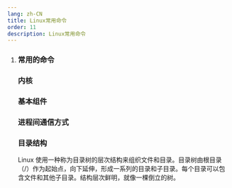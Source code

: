 ```yaml
---
lang: zh-CN
title: Linux常用命令
order: 11
description: Linux常用命令
---
```




1. ### 常用的命令

   ### 内核

   ### 基本组件

   ### 进程间通信方式

   ### 目录结构

   Linux 使用一种称为目录树的层次结构来组织文件和目录。目录树由根目录（/）作为起始点，向下延伸，形成一系列的目录和子目录。每个目录可以包含文件和其他子目录。结构层次鲜明，就像一棵倒立的树。



